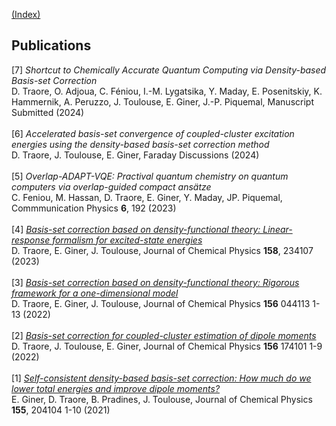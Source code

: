 [(Index)](https://dtraore97.github.io/)

## Publications
[7] *Shortcut to Chemically Accurate Quantum Computing via Density-based Basis-set Correction*
\
D. Traore, O. Adjoua, C. Féniou, I.-M. Lygatsika, Y. Maday, E. Posenitskiy, K. Hammernik, A. Peruzzo, J. Toulouse, E. Giner, J.-P. Piquemal, Manuscript Submitted (2024)
\
\
[6] *Accelerated basis-set convergence of coupled-cluster excitation energies using the density-based basis-set correction method*
\
D. Traore, J. Toulouse, E. Giner, Faraday Discussions (2024)
\
\
[5] *Overlap-ADAPT-VQE: Practival quantum chemistry on quantum computers via overlap-guided compact ansätze*
\
C. Feniou, M. Hassan, D. Traore, E. Giner, Y. Maday, JP. Piquemal, Commmunication Physics **6**, 192 (2023)
\
\
[4] [*Basis-set correction based on density-functional theory: Linear-response formalism for excited-state energies*](https://dtraore97.github.io/TraGinTou-JCP-23.pdf)
\
D. Traore, E. Giner, J. Toulouse, Journal of Chemical Physics **158**, 234107 (2023)
\
\
[3] [*Basis-set correction based on density-functional theory: Rigorous framework for a one-dimensional model*](https://dtraore97.github.io/TraGinTou-JCP-22.pdf)
\
D. Traore, E. Giner, J. Toulouse, Journal of Chemical Physics **156** 044113 1-13 (2022)
\
\
[2] [*Basis-set correction for coupled-cluster estimation of dipole moments*](https://dtraore97.github.io/TraTouGin-JCP-22.pdf)
\
D. Traore, J. Toulouse, E. Giner, Journal of Chemical Physics **156** 174101 1-9 (2022)
\
\
[1] [*Self-consistent density-based basis-set correction: How much do we lower total energies and improve dipole moments?*](https://dtraore97.github.io/GinTraPraTou-JCP-21.pdf)
\
E. Giner, D. Traore, B. Pradines, J. Toulouse, Journal of Chemical Physics **155**, 204104 1-10 (2021)
